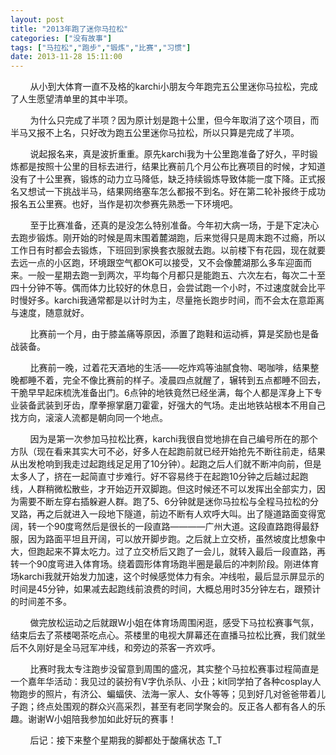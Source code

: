 ```yaml
---
layout: post
title: "2013年跑了迷你马拉松"
categories: ["没有故事"]
tags: ["马拉松","跑步","锻炼","比赛","习惯"]
date: 2013-11-28 15:11:00
---
```

&nbsp;&nbsp;&nbsp;&nbsp;&nbsp;&nbsp;&nbsp;&nbsp;从小到大体育一直不及格的karchi小朋友今年跑完五公里迷你马拉松，完成了人生愿望清单里的其中半项。

&nbsp;&nbsp;&nbsp;&nbsp;&nbsp;&nbsp;&nbsp;&nbsp;为什么只完成了半项？因为原计划是跑十公里，但今年取消了这个项目，而半马又报不上名，只好改为跑五公里迷你马拉松，所以只算是完成了半项。

&nbsp;&nbsp;&nbsp;&nbsp;&nbsp;&nbsp;&nbsp;&nbsp;说起报名来，真是波折重重。原先karchi我为十公里跑准备了好久，平时锻炼都是按照十公里的目标去进行，结果比赛前几个月公布比赛项目的时候，才知道没有了十公里赛，锻炼的动力立马降低，缺乏持续锻炼导致体能一度下降。正式报名又想试一下挑战半马，结果网络塞车怎么都报不到名。好在第二轮补报终于成功报名五公里赛。也好，当作是初次参赛先熟悉一下环境吧。

&nbsp;&nbsp;&nbsp;&nbsp;&nbsp;&nbsp;&nbsp;&nbsp;至于比赛准备，还真的是没怎么特别准备。今年初大病一场，于是下定决心去跑步锻炼。刚开始的时候是周末围着麓湖跑，后来觉得只是周末跑不过瘾，所以工作日有时都会去锻炼，下班回到家换套衣服就去跑。以前楼下有花园，现在就要去远一点的小区跑，环境跟空气都OK可以接受，又不会像麓湖那么多车迎面而来。一般一星期去跑一到两次，平均每个月都只是能跑五、六次左右，每次二十至四十分钟不等。偶而体力比较好的休息日，会尝试跑一个小时，不过速度就会比平时慢好多。karchi我通常都是以计时为主，尽量拖长跑步时间，而不会太在意距离与速度，随意就好。

&nbsp;&nbsp;&nbsp;&nbsp;&nbsp;&nbsp;&nbsp;&nbsp;比赛前一个月，由于膝盖痛等原因，添置了跑鞋和运动裤，算是奖励也是备战装备。

&nbsp;&nbsp;&nbsp;&nbsp;&nbsp;&nbsp;&nbsp;&nbsp;比赛前一晚，过着花天酒地的生活——吃炸鸡等油腻食物、喝咖啡，结果整晚都睡不着，完全不像比赛前的样子。凌晨四点就醒了，辗转到五点都睡不回去，干脆早早起床梳洗准备出门。6点钟的地铁竟然已经坐满，每个人都是浑身上下专业装备武装到牙齿，摩拳擦掌磨刀霍霍，好强大的气场。走出地铁站根本不用自己找方向，滚滚人流都是朝向同一个地点。

&nbsp;&nbsp;&nbsp;&nbsp;&nbsp;&nbsp;&nbsp;&nbsp;因为是第一次参加马拉松比赛，karchi我很自觉地排在自己编号所在的那个方队（现在看来其实大可不必，好多人在起跑前就已经开始抢先不断往前走，结果从出发枪响到我走过起跑线足足用了10分钟）。起跑之后人们就不断冲向前，但是太多人了，挤在一起简直寸步难行。好不容易终于在起跑10分钟之后越过起跑线，人群稍微松散些，才开始迈开双脚跑。但这时候还不可以发挥出全部实力，因为需要不断左穿右插躲避人群。跑了5、6分钟就是迷你马拉松与全程马拉松的分叉路，再之后就进入一段地下隧道，前边不断有人欢呼大叫。出了隧道路面变得宽阔，转一个90度弯然后是很长的一段直路————广州大道。这段直路跑得最舒服，因为路面平坦且开阔，可以放开脚步跑。之后就上立交桥，虽然坡度比想象中大，但跑起来不算太吃力。过了立交桥后又跑了一会儿，就转入最后一段直路，再转一个90度弯进入体育场。绕着圆形体育场跑半圈是最后的冲刺阶段。刚进体育场karchi我就开始发力加速，这个时候感觉体力有余。冲线啦，最后显示屏显示的时间是45分钟，如果减去起跑线前浪费的时间，大概总用时35分钟左右，跟预计的时间差不多。

&nbsp;&nbsp;&nbsp;&nbsp;&nbsp;&nbsp;&nbsp;&nbsp;做完放松运动之后就跟W小姐在体育场周围闲逛，感受下马拉松赛事气氛，结束后去了茶楼喝茶吃点心。茶楼里的电视大屏幕还在直播马拉松比赛，我们就坐后不久刚好是全马冠军冲线，和旁边的茶客一齐欢呼。

&nbsp;&nbsp;&nbsp;&nbsp;&nbsp;&nbsp;&nbsp;&nbsp;比赛时我太专注跑步没留意到周围的盛况，其实整个马拉松赛事过程简直是一个嘉年华活动：我见过的装扮有V字仇杀队、小丑；kit同学拍了各种cosplay人物跑步的照片，有济公、蝙蝠侠、法海一家人、女仆等等；见到好几对爸爸带着儿子跑；终点处围观的群众兴高采烈，甚至有老同学聚会的。反正各人都有各人的乐趣。谢谢W小姐陪我参加如此好玩的赛事！

&nbsp;&nbsp;&nbsp;&nbsp;&nbsp;&nbsp;&nbsp;&nbsp;后记：接下来整个星期我的脚都处于酸痛状态 T_T